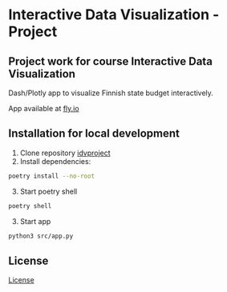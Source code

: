 # Interactive Data Visualization - Project

## Project work for course Interactive Data Visualization

Dash/Plotly app to visualize Finnish state budget interactively. 

App available at [fly.io](https://idvproject.fly.dev/)

## Installation for local development

1. Clone repository [idvproject](https://github.com/miahro/idvproject)
2. Install dependencies:

```bash
poetry install --no-root
```

3. Start poetry shell

```bash
poetry shell
```

3. Start app

```bash
python3 src/app.py
```

## License

[License](https://github.com/miahro/idvproject/blob/main/LICENSE)
